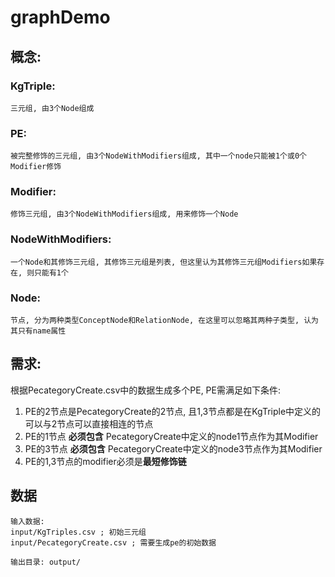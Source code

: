 # graphDemo

## 概念:

### KgTriple:

    三元组, 由3个Node组成

### PE:

    被完整修饰的三元组, 由3个NodeWithModifiers组成, 其中一个node只能被1个或0个Modifier修饰

### Modifier:

    修饰三元组, 由3个NodeWithModifiers组成, 用来修饰一个Node

### NodeWithModifiers:

    一个Node和其修饰三元组, 其修饰三元组是列表, 但这里认为其修饰三元组Modifiers如果存在, 则只能有1个

### Node:

    节点, 分为两种类型ConceptNode和RelationNode, 在这里可以忽略其两种子类型, 认为其只有name属性

## 需求:

根据PecategoryCreate.csv中的数据生成多个PE, PE需满足如下条件:

1. PE的2节点是PecategoryCreate的2节点, 且1,3节点都是在KgTriple中定义的可以与2节点可以直接相连的节点
2. PE的1节点 <b>必须包含</b> PecategoryCreate中定义的node1节点作为其Modifier
3. PE的3节点 <b>必须包含</b> PecategoryCreate中定义的node3节点作为其Modifier
4. PE的1,3节点的modifier必须是<b>最短修饰链</b>

## 数据

```
输入数据: 
input/KgTriples.csv ; 初始三元组
input/PecategoryCreate.csv ; 需要生成pe的初始数据

输出目录: output/
```


